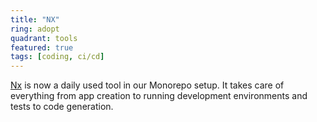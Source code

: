 ```yaml
---
title: "NX"
ring: adopt
quadrant: tools
featured: true
tags: [coding, ci/cd]
---
```


[Nx](https://nx.dev/) is now a daily used tool in our Monorepo setup. It takes care of everything from app creation to
running development environments and tests to code generation.
